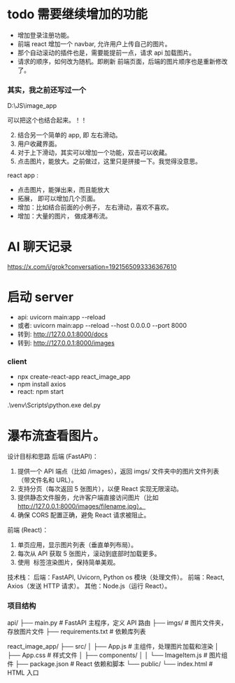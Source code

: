 
# todo   需要继续增加的功能
- 增加登录注册功能。
- 前端 react 增加一个 navbar, 允许用户上传自己的图片。
- 那个自动滚动的插件也是，需要能提前一点，请求 api 加载图片。
- 请求的顺序，如何改为随机。即刷新 前端页面，后端的图片顺序也是重新修改了。


### 其实，我之前还写过一个

D:\JS\image_app

可以把这个也结合起来。！！

2. 结合另一个简单的 app, 即 左右滑动。
3. 用户收藏界面。
4. 对于上下滑动，其实可以增加一个功能，双击可以收藏。
5. 点击图片，能放大。之前做过，这里只是拼接一下。我觉得没意思。

react app :
- 点击图片，能弹出来，而且能放大
- 拓展， 即可以增加几个页面。 
- 增加：比如结合前面的小例子， 左右滑动，喜欢不喜欢。
- 增加：大量的图片， 做成瀑布流。


# AI 聊天记录
https://x.com/i/grok?conversation=1921565093336367610

# 启动 server

- api:   uvicorn main:app --reload
- 或者:   uvicorn main:app  --reload --host 0.0.0.0 --port 8000
- 转到:   http://127.0.0.1:8000/docs
- 转到:   http://127.0.0.1:8000/images


### client
- npx create-react-app react_image_app
- npm install axios
- react: npm start

.\venv\Scripts\python.exe del.py

# 瀑布流查看图片。

设计目标和思路
后端 (FastAPI)：
1. 提供一个 API 端点（比如 /images），返回 imgs/ 文件夹中的图片文件列表（带文件名和 URL）。
2. 支持分页（每次返回 5 张图片），以便 React 实现无限滚动。
3. 提供静态文件服务，允许客户端直接访问图片（比如 http://127.0.0.1:8000/images/filename.jpg）。
4. 确保 CORS 配置正确，避免 React 请求被阻止。

前端 (React)：
1. 单页应用，显示图片列表（垂直单列布局）。
2. 每次从 API 获取 5 张图片，滚动到底部时加载更多。
3. 使用 <img> 标签渲染图片，保持简单美观。


技术栈：
后端：FastAPI, Uvicorn, Python os 模块（处理文件）。
前端：React, Axios（发送 HTTP 请求）。
其他：Node.js（运行 React）。


### 项目结构

api/
├── main.py              # FastAPI 主程序，定义 API 路由
├── imgs/                # 图片文件夹，存放图片文件
├── requirements.txt     # 依赖库列表

react_image_app/
├── src/
│   ├── App.js           # 主组件，处理图片加载和渲染
│   ├── App.css          # 样式文件
│   ├── components/
│   │   └── ImageItem.js # 图片组件
├── package.json         # React 依赖和脚本
└── public/
    └── index.html       # HTML 入口



